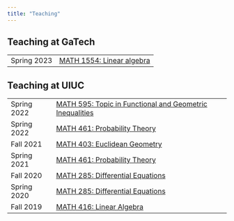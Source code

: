 ```yaml
---
title: "Teaching"
---
```


## Teaching at GaTech
|             |                                                          |
| ---         | ---                                                      |
| Spring 2023 | [MATH 1554: Linear algebra](math1554-s23)               |

## Teaching at UIUC

|             |                                                                               |
| ---         | ---                                                                           |
| Spring 2022 | [MATH 595: Topic in Functional and Geometric Inequalities](math595-s22-uiuc) |
| Spring 2022 | [MATH 461: Probability Theory](math461-s22-uiuc)                             |
| Fall 2021   | [MATH 403: Euclidean Geometry](math403-f21-uiuc)                             |
| Spring 2021 | [MATH 461: Probability Theory](math461-s21-uiuc)                             |
| Fall 2020   | [MATH 285: Differential Equations](math285-f20-uiuc)                         |
| Spring 2020 | [MATH 285: Differential Equations](math285-s20-uiuc)                         |
| Fall 2019   | [MATH 416: Linear Algebra](math416-f19-uiuc)                                 |


